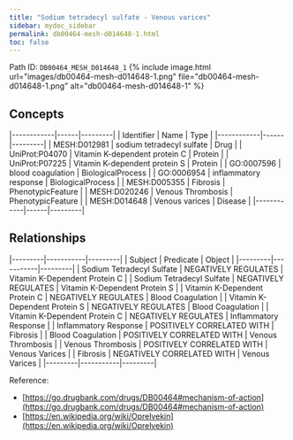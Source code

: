 ```yaml
---
title: "Sodium tetradecyl sulfate - Venous varices"
sidebar: mydoc_sidebar
permalink: db00464-mesh-d014648-1.html
toc: false 
---
```



Path ID: `DB00464_MESH_D014648_1`
{% include image.html url="images/db00464-mesh-d014648-1.png" file="db00464-mesh-d014648-1.png" alt="db00464-mesh-d014648-1" %}

## Concepts

|------------|------|---------|
| Identifier | Name | Type    |
|------------|------|---------|
| MESH:D012981 | sodium tetradecyl sulfate | Drug |
| UniProt:P04070 | Vitamin K-dependent protein C | Protein |
| UniProt:P07225 | Vitamin K-dependent protein S | Protein |
| GO:0007596 | blood coagulation | BiologicalProcess |
| GO:0006954 | inflammatory response | BiologicalProcess |
| MESH:D005355 | Fibrosis | PhenotypicFeature |
| MESH:D020246 | Venous Thrombosis | PhenotypicFeature |
| MESH:D014648 | Venous varices | Disease |
|------------|------|---------|

## Relationships

|---------|-----------|---------|
| Subject | Predicate | Object  |
|---------|-----------|---------|
| Sodium Tetradecyl Sulfate | NEGATIVELY REGULATES | Vitamin K-Dependent Protein C |
| Sodium Tetradecyl Sulfate | NEGATIVELY REGULATES | Vitamin K-Dependent Protein S |
| Vitamin K-Dependent Protein C | NEGATIVELY REGULATES | Blood Coagulation |
| Vitamin K-Dependent Protein S | NEGATIVELY REGULATES | Blood Coagulation |
| Vitamin K-Dependent Protein C | NEGATIVELY REGULATES | Inflammatory Response |
| Inflammatory Response | POSITIVELY CORRELATED WITH | Fibrosis |
| Blood Coagulation | POSITIVELY CORRELATED WITH | Venous Thrombosis |
| Venous Thrombosis | POSITIVELY CORRELATED WITH | Venous Varices |
| Fibrosis | NEGATIVELY CORRELATED WITH | Venous Varices |
|---------|-----------|---------|

Reference: 
  - [https://go.drugbank.com/drugs/DB00464#mechanism-of-action](https://go.drugbank.com/drugs/DB00464#mechanism-of-action)
  - [https://en.wikipedia.org/wiki/Oprelvekin](https://en.wikipedia.org/wiki/Oprelvekin)
